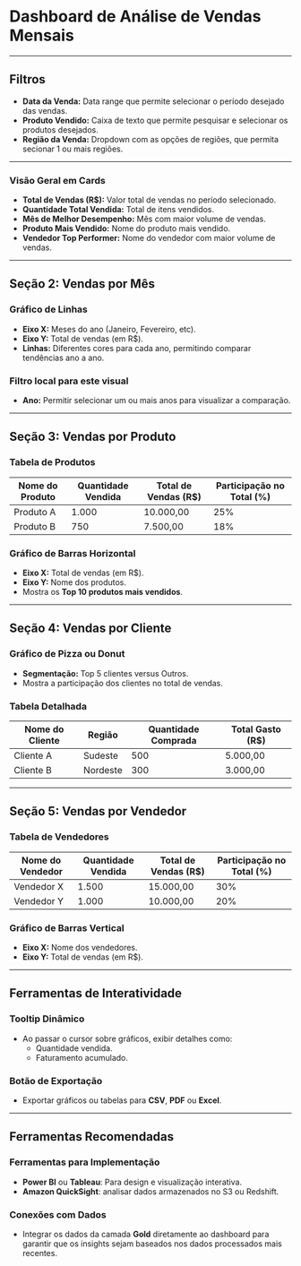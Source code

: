 # Dashboard de Análise de Vendas Mensais

---

## **Filtros**

- **Data da Venda:** Data range que permite selecionar o período desejado das vendas.
- **Produto Vendido:** Caixa de texto que permite pesquisar e selecionar os produtos desejados.
- **Região da Venda:** Dropdown com as opções de regiões, que permita secionar 1 ou mais regiões.

---

### **Visão Geral em Cards**
- **Total de Vendas (R$):** Valor total de vendas no período selecionado.
- **Quantidade Total Vendida:** Total de itens vendidos.
- **Mês de Melhor Desempenho:** Mês com maior volume de vendas.
- **Produto Mais Vendido:** Nome do produto mais vendido.
- **Vendedor Top Performer:** Nome do vendedor com maior volume de vendas.

---

## **Seção 2: Vendas por Mês**

### **Gráfico de Linhas**
- **Eixo X:** Meses do ano (Janeiro, Fevereiro, etc).
- **Eixo Y:** Total de vendas (em R$).
- **Linhas:** Diferentes cores para cada ano, permitindo comparar tendências ano a ano.

### **Filtro local para este visual**
- **Ano:** Permitir selecionar um ou mais anos para visualizar a comparação.

---

## **Seção 3: Vendas por Produto**

### **Tabela de Produtos**
| **Nome do Produto** | **Quantidade Vendida** | **Total de Vendas (R$)** | **Participação no Total (%)** |
|----------------------|------------------------|---------------------------|-------------------------------|
| Produto A            | 1.000                 | 10.000,00                | 25%                           |
| Produto B            | 750                   | 7.500,00                 | 18%                           |

### **Gráfico de Barras Horizontal**
- **Eixo X:** Total de vendas (em R$).
- **Eixo Y:** Nome dos produtos.
- Mostra os **Top 10 produtos mais vendidos**.

---

## **Seção 4: Vendas por Cliente**

### **Gráfico de Pizza ou Donut**
- **Segmentação:** Top 5 clientes versus Outros.
- Mostra a participação dos clientes no total de vendas.

### **Tabela Detalhada**
| **Nome do Cliente** | **Região**  | **Quantidade Comprada** | **Total Gasto (R$)** |
|----------------------|------------|--------------------------|-----------------------|
| Cliente A            | Sudeste    | 500                      | 5.000,00             |
| Cliente B            | Nordeste   | 300                      | 3.000,00             |

---

## **Seção 5: Vendas por Vendedor**

### **Tabela de Vendedores**
| **Nome do Vendedor** | **Quantidade Vendida** | **Total de Vendas (R$)** | **Participação no Total (%)** |
|-----------------------|------------------------|---------------------------|-------------------------------|
| Vendedor X            | 1.500                 | 15.000,00                | 30%                           |
| Vendedor Y            | 1.000                 | 10.000,00                | 20%                           |

### **Gráfico de Barras Vertical**
- **Eixo X:** Nome dos vendedores.
- **Eixo Y:** Total de vendas (em R$).

---

## **Ferramentas de Interatividade**

### **Tooltip Dinâmico**
- Ao passar o cursor sobre gráficos, exibir detalhes como:
  - Quantidade vendida.
  - Faturamento acumulado.

### **Botão de Exportação**
- Exportar gráficos ou tabelas para **CSV**, **PDF** ou **Excel**.

---

## **Ferramentas Recomendadas**

### **Ferramentas para Implementação**
- **Power BI** ou **Tableau**: Para design e visualização interativa.
- **Amazon QuickSight**: analisar dados armazenados no S3 ou Redshift.

### **Conexões com Dados**
- Integrar os dados da camada **Gold** diretamente ao dashboard para garantir que os insights sejam baseados nos dados processados mais recentes.

